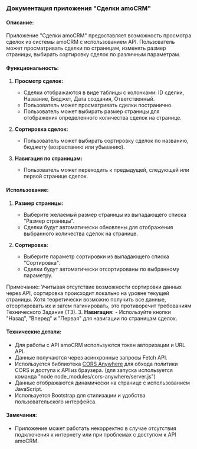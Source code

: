 ### Документация приложения "Сделки amoCRM"

#### Описание:
Приложение "Сделки amoCRM" предоставляет возможность просмотра сделок из системы amoCRM с использованием API. Пользователь может просматривать сделки по страницам, изменять размер страницы, выбирать сортировку сделок по различным параметрам.

#### Функциональность:
1. **Просмотр сделок:**
    - Сделки отображаются в виде таблицы с колонками: ID сделки, Название, Бюджет, Дата создания, Ответственный.
    - Пользователь может просматривать сделки постранично.
    - Пользователь может выбирать размер страницы для отображения определенного количества сделок на странице.

2. **Сортировка сделок:**
    - Пользователь может выбирать сортировку сделок по названию, бюджету (возрастанию или убыванию).

3. **Навигация по страницам:**
    - Пользователь может переходить к предыдущей, следующей или первой странице сделок.

#### Использование:
1. **Размер страницы:**
    - Выберите желаемый размер страницы из выпадающего списка "Размер страницы".
    - Сделки будут автоматически обновлены для отображения выбранного количества сделок на странице.

2. **Сортировка:**
    - Выберите параметр сортировки из выпадающего списка "Сортировка".
    - Сделки будут автоматически отсортированы по выбранному параметру.
   
   
Примечание: Учитывая отсутствие возможности сортировки данных через API, сортировка происходит локально на уровне текущей страницы. Хотя теоретически возможно получить все данные, отсортировать их и затем пагинировать, это противоречит требованиям Технического Задания (ТЗ).
3. **Навигация:**
    - Используйте кнопки "Назад", "Вперед" и "Первая" для навигации по страницам сделок.

#### Технические детали:
- Для работы с API amoCRM используются токен авторизации и URL API.
- Данные получаются через асинхронные запросы Fetch API.
- Используется библиотека [CORS Anywhere](https://github.com/Rob--W/cors-anywhere) для обхода политики CORS и доступа к API из браузера. (для запуска используется команда "node node_modules/cors-anywhere/server.js")
- Данные отображаются динамически на странице с использованием JavaScript.
- Используется Bootstrap для стилизации и удобства пользовательского интерфейса.


#### Замечания:
- Приложение может работать некорректно в случае отсутствия подключения к интернету или при проблемах с доступом к API amoCRM.
